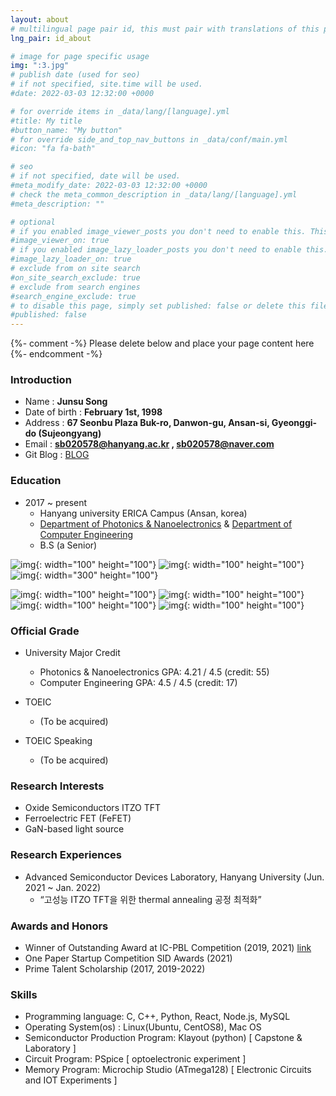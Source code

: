 ```yaml
---
layout: about
# multilingual page pair id, this must pair with translations of this page. (This name must be unique)
lng_pair: id_about

# image for page specific usage
img: ":3.jpg"
# publish date (used for seo)
# if not specified, site.time will be used.
#date: 2022-03-03 12:32:00 +0000

# for override items in _data/lang/[language].yml
#title: My title
#button_name: "My button"
# for override side_and_top_nav_buttons in _data/conf/main.yml
#icon: "fa fa-bath"

# seo
# if not specified, date will be used.
#meta_modify_date: 2022-03-03 12:32:00 +0000
# check the meta_common_description in _data/lang/[language].yml
#meta_description: ""

# optional
# if you enabled image_viewer_posts you don't need to enable this. This is only if image_viewer_posts = false
#image_viewer_on: true
# if you enabled image_lazy_loader_posts you don't need to enable this. This is only if image_lazy_loader_posts = false
#image_lazy_loader_on: true
# exclude from on site search
#on_site_search_exclude: true
# exclude from search engines
#search_engine_exclude: true
# to disable this page, simply set published: false or delete this file
#published: false
---
```


{%- comment -%} Please delete below and place your page content here {%- endcomment -%}
### Introduction
- Name : **Junsu Song**
- Date of birth : **February 1st, 1998**
- Address : **67 Seonbu Plaza Buk-ro, Danwon-gu, Ansan-si, Gyeonggi-do (Sujeongyang)**
- Email : **sb020578@hanyang.ac.kr , sb020578@naver.com**
- Git Blog : [BLOG](https://junsusong98.github.io/ko/)

### Education
- 2017 ~ present
    - Hanyang university ERICA Campus (Ansan, korea)
    - [Department of Photonics & Nanoelectronics](http://photonics.hanyang.ac.kr/) & [Department of Computer Engineering](http://sw.hanyang.ac.kr/)
    - B.S (a Senior)

![img](:HYU.jpg){: width="100" height="100"}
![img](:HYU2.png){: width="100" height="100"}
![img](:HYU4.png){: width="300" height="100"}

![img](:sputter.png){: width="100" height="100"}
![img](:Evaporator.png){: width="100" height="100"}
![img](:Aligner.jpg){: width="100" height="100"}
![img](:Keithley.png){: width="100" height="100"}

### Official Grade
- University Major Credit
    - Photonics & Nanoelectronics GPA: 4.21 / 4.5 (credit: 55)
    - Computer Engineering GPA: 4.5   / 4.5 (credit: 17)

- TOEIC
    - (To be acquired)

- TOEIC Speaking
    - (To be acquired)

### Research Interests
- Oxide Semiconductors ITZO TFT
- Ferroelectric FET (FeFET)
- GaN-based light source

### Research Experiences
- Advanced Semiconductor Devices Laboratory, Hanyang University (Jun. 2021 ~ Jan. 2022)
    - “고성능 ITZO TFT을 위한 thermal annealing 공정 최적화”


### Awards and Honors
- Winner of Outstanding Award at IC-PBL Competition (2019, 2021) [link](https://yh2424.github.io/2021-08-11-Award/)
- One Paper Startup Competition SID Awards (2021)
- Prime Talent Scholarship (2017, 2019-2022)

### Skills
- Programming language: C, C++, Python, React, Node.js, MySQL
- Operating System(os) : Linux(Ubuntu, CentOS8), Mac OS
- Semiconductor Production Program: Klayout (python) [ Capstone & Laboratory ]
- Circuit Program: PSpice [ optoelectronic experiment ]
- Memory Program: Microchip Studio (ATmega128) [ Electronic Circuits and IOT Experiments ]
